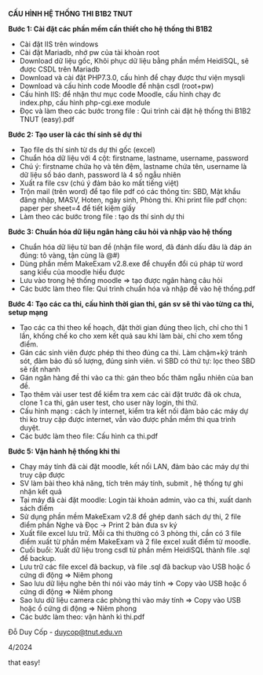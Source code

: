 **CẤU HÌNH HỆ THỐNG THI B1B2 TNUT**

**Bước 1: Cài đặt các phần mềm cần thiết cho hệ thống thi B1B2**
   - Cài đặt IIS trên windows
   - Cài đặt Mariadb, nhớ pw của tài khoản root
   - Download dữ liệu gốc, Khôi phục dữ liệu bằng phần mềm HeidiSQL, sẽ được CSDL trên Mariadb
   - Download và cài đặt PHP7.3.0, cấu hình để chạy được thư viện mysqli
   - Download và cấu hình code Moodle để nhận csdl (root+pw)
   - Cấu hình IIS: để nhận thư mục code Moodle, cấu hình chạy đc index.php, cấu hình php-cgi.exe module
   - Đọc và làm theo các bước trong file : Qui trình cài đặt hệ thống thi B1B2 TNUT (easy).pdf
     
**Bước 2: Tạo user là các thí sinh sẽ dự thi**
   - Tạo file ds thí sinh từ ds dự thi gốc (excel)
   - Chuẩn hóa dữ liệu với 4 cột: firstname, lastname, username, password
   - Chú ý: firstname chứa họ và tên đệm, lastname chứa tên, username là dữ liệu số báo danh, password là 4 số ngẫu nhiên
   - Xuất ra file csv (chú ý đảm bảo ko mất tiếng việt)
   - Trộn mail (trên word) để tạo file pdf có các thông tin: SBD, Mật khẩu đăng nhập, MASV, Hoten, ngày sinh, Phòng thi. Khi print file pdf chọn: paper per sheet=4 để tiết kiệm giấy
   - Làm theo các bước trong file : tạo ds thí sinh dự thi
     
**Bước 3: Chuẩn hóa dữ liệu ngân hàng câu hỏi và nhập vào hệ thống**
   - Chuẩn hóa dữ liệu từ ban đề (nhận file word, đã đánh dấu đâu là đáp án đúng: tô vàng, tận cùng là @#)
   - Dùng phần mềm MakeExam v2.8.exe để chuyển đổi cú pháp từ word sang kiểu của moodle hiểu được
   - Lưu vào trong hệ thống moodle => tạo được ngân hàng câu hỏi
   - Các bước làm theo file: Qui trình chuẩn hóa và nhập đề vào hệ thống.pdf
     
**Bước 4: Tạo các ca thi, cấu hình thời gian thi, gán sv sẽ thi vào từng ca thi, setup mạng**
   - Tạo các ca thi theo kế hoạch, đặt thời gian đúng theo lịch, chỉ cho thi 1 lần, khống chế ko cho xem kết quả sau khi làm bài, chỉ cho xem tổng điểm.
   - Gán các sinh viên được phép thi theo đúng ca thi. Làm chậm+kỹ tránh sót, đảm bảo đủ số lượng, đúng sinh viên. vì SBD có thứ tự: lọc theo SBD sẽ rất nhanh
   - Gán ngân hàng đề thi vào ca thi: gán theo bốc thăm ngẫu nhiên của ban đề.
   - Tạo thêm vài user test để kiểm tra xem các cài đặt trước đã ok chưa, clone 1 ca thi, gán user test, cho user này login, thi thử.
   - Cấu hình mạng : cách ly internet, kiểm tra kết nối đảm bảo các máy dự thi ko truy cập được internet, vẫn vào được phần mềm thi qua trình duyệt.
   - Các bước làm theo file: Cấu hình ca thi.pdf
     
**Bước 5: Vận hành hệ thống khi thi**
   - Chạy máy tính đã cài đặt moodle, kết nối LAN, đảm bảo các máy dự thi truy cập được
   - SV làm bài theo khả năng, tích trên máy tính, submit , hệ thống tự ghi nhận kết quả
   - Tại máy đã cài đặt moodle: Login tài khoản admin, vào ca thi, xuất danh sách điểm
   - Sử dụng phần mềm MakeExam v2.8 để ghép danh sách dự thi, 2 file điểm phần Nghe và Đọc -> Print 2 bản đưa sv ký
   - Xuất file excel lưu trữ. Mỗi ca thi thường có 3 phòng thi, cần có 3 file điểm xuất từ phần mềm MakeExam và 2 file excel xuất điểm từ moodle.
   - Cuối buổi: Xuất dữ liệu trong csdl từ phần mềm HeidiSQL thành file .sql để backup.
   - Lưu trữ các file excel đã backup, và file .sql đã backup vào USB hoặc ổ cứng di động => Niêm phong
   - Sao lưu dữ liệu nghe bên thi nói vào máy tính => Copy vào USB hoặc ổ cứng di động => Niêm phong
   - Sao lưu dữ liệu camera các phòng thi vào máy tính => Copy vào USB hoặc ổ cứng di động => Niêm phong
   - Các bước làm theo: vận hành kì thi.pdf


Đỗ Duy Cốp - duycop@tnut.edu.vn

4/2024

that easy!
